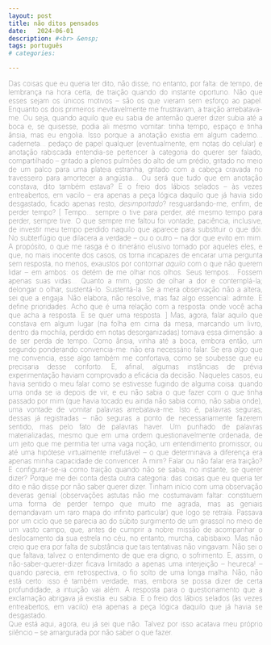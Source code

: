```yaml
---
layout: post
title: não ditos pensados
date:   2024-06-01
description: #<br> &ensp; 
tags: português
# categories: 

---
```

<div style = "text-align: justify">
<span style="font-size:14px;font-weight:lighter"> Das coisas que eu queria ter dito, não disse, no entanto, por falta: de tempo, de lembrança na hora certa, de traição quando do instante oportuno. Não que esses sejam os únicos motivos – são os que vieram sem esforço ao papel. Enquanto os dois primeiros inevitavelmente me frustravam, a traição arrebatava-me. Ou seja, quando aquilo que eu sabia de antemão querer dizer subia até a boca e, se quisesse, podia ali mesmo vomitar: tinha tempo, espaço e tinha ânsia, mas eu engolia. Isso porque a anotação existia em algum caderno... caderneta... pedaço de papel qualquer (eventualmente, em notas do celular) e anotação rabiscada entendia-se pertencer à categoria do querer ser falado, compartilhado – gritado a plenos pulmões do alto de um prédio, gritado no meio de um palco para uma plateia estranha, gritado com a cabeça cravada no travesseiro para amortecer a angústia... Ou será que tudo que em anotação constava, dito também estava? E o freio dos lábios selados – às vezes entreabertos, em vacilo – era apenas a peça lógica daquilo que já havia sido desgastado, ficado apenas resto, <i>desimportado</i>? resguardando-me, enfim, de perder tempo? [ Tempo... sempre o tive para perder, até mesmo tempo para perder, sempre tive. O que sempre me faltou foi vontade, paciência, inclusive, de investir meu tempo perdido naquilo que aparece para substituir o que dói. No subterfúgio que dilacera a verdade – ou o outro – na dor que evito em mim. A propósito, o que me rasga é o itinerário elusivo tomado por aqueles eles, e que, no mais inocente dos casos, os torna incapazes de encarar uma pergunta sem resposta, no menos, exaustos por contornar <i>aquilo</i> com o que não querem lidar – em ambos: os detém de me olhar nos olhos. Seus tempos... Fossem apenas suas vidas... Quanto a mim, gosto de olhar a dor e contemplá-la; delongar o olhar, sustentá-lo. Sustentá-la. Se a mera observação não a altera, sei que a engaja. Não elabora, não resolve, mas faz algo essencial: admite. E define prioridades. Acho que é uma relação com a resposta: onde você acha que acha a resposta. E se quer uma resposta. ] Mas, agora, falar aquilo que constava em algum lugar (na folha em cima da mesa, marcando um livro, dentro da mochila, perdido em notas desorganizadas) tomava essa dimensão: a de ser perda de tempo. Como ânsia, vinha até a boca, embora então, um segundo ponderando convencia-me: não era necessário falar. Se era <i>algo</i> que me convencia, esse algo também me confortava, como se soubesse que eu precisaria desse conforto. E, afinal, algumas instâncias de prévia experimentação haviam comprovado a eficácia da decisão. Naqueles casos, eu havia sentido o meu falar como se estivesse fugindo de alguma coisa: quando uma onda se ia depois de vir, e eu não sabia o que fazer com o que tinha passado por mim (que havia tocado eu ainda não sabia como, não sabia onde), uma vontade de vomitar palavras arrebatava-me. Isto é, palavras seguras, dessas já registradas – não seguras a ponto de necessariamente fazerem sentido, mas pelo fato de palavras haver. Um punhado de palavras materializadas, mesmo que em uma ordem questionavelmente ordenada, de um jeito que me permitia ter uma vaga noção, um entendimento promissor, ou até uma hipótese virtualmente irrefutável – o que determinava a diferença era apenas minha capacidade de convencer. A mim? Falar ou não falar era traição? E configurar-se-ia como traição quando não se sabia, no instante, se querer dizer? Porque me dei conta desta outra categoria: das coisas que eu queria ter dito e não disse por não saber querer dizer. Tinham início com uma observação deveras genial (observações astutas não me costumavam faltar: constituem uma forma de perder tempo que muito me agrada, mas as geniais demandavam um raro mapa do infinito particular) que logo se retraía. Passava por um ciclo que se parecia ao do súbito surgimento de um girassol no meio de um vasto campo, que, antes de cumprir a nobre missão de acompanhar o deslocamento da sua estrela no céu, no entanto, murcha, cabisbaixo. Mas não creio que era por falta de substância que tais tentativas não vingavam. Não sei o que faltava; talvez o entendimento de que era digno, o sofrimento. E, assim, o não-saber-querer-dizer ficava limitado a apenas uma interjeição – heureca! – quando parecia, em retrospectiva, o fio solto de uma longa malha. Não, não está certo: isso é também verdade, mas, embora se possa dizer de certa profundidade, a intuição vai além. A resposta para o questionamento que a exclamação abrigava já existia: eu sabia. E o freio dos lábios selados (às vezes entreabertos, em vacilo) era apenas a peça lógica daquilo que já havia se desgastado. <br>Que está aqui, agora, eu já sei que não. Talvez por isso acatava meu próprio silêncio – se amargurada por não saber o que fazer.
</span>
</div>

<!-- 
<span style="font-size:14px;font-weight:lighter"> Das coisas que eu queria ter dito, não disse, no entanto, por falta: de tempo, de lembrança na hora certa, de traição quando do instante oportuno. Não que esses sejam os únicos motivos – são os que vieram sem esforço ao papel. Enquanto os dois primeiros inevitavelmente frustravam-me – daí a relevância das anotações, essas que, tateando entender as regras do jogo e tentando aplicá-las com certa diligência, passei a evitar trazê-las, e tê-las, comigo – a traição arrebatava-me. Ou seja, quando aquilo eu sabia de antemão querer dizer <i>subia</i> até a boca e, se quisesse, podia ali mesmo vomitar: tinha tempo, espaço e tinha ânsia; mas eu engolia. 
<br><br> A dinâmica era tal: anotação existia em algum caderno, caderneta, pedaço de papel qualquer – eventualmente, em notas do celular. E anotação rabiscada costumava pertencer à categoria de “querer ser dito”, compartilhado... Gritado a plenos pulmões do alto de um prédio para que a população inteira daquela quadra pudesse ouvir, no meio de um palco para que uma plateia estranha pudesse assistir, ou com a cabeça cravada no travesseiro para amortecer a angústia. Ou... será que tudo que em anotação constava, dito também estava? E o freio dos lábios selados – às vezes entreabertos, em vacilo – era apenas a peça lógica daquilo que já havia sido desgastado, ficado apenas resto, <i>desimportado</i>?  resguardando-me, enfim, de perder tempo?
<br><br> Tempo... sempre o tive para perder, até mesmo <i>tempo para perder</i>, sempre tive. O que sempre me faltou foi vontade, paciência, inclusive, de investir meu tempo perdido naquilo que aparece para substituir o que dói. No subterfúgio que dilacera a verdade – ou o outro – na dor que evito em mim. A propósito, o que me rasga é o itinerário elusivo tomado por aqueles eles, e que, no mais inocente dos casos, os torna incapazes de encarar uma pergunta sem resposta, no menos, exaustos por contornar <i>aquilo</i> com o que não querem lidar – em ambos: os detém de me olhar nos olhos. Seus tempos... Fossem apenas suas vidas... Quanto a mim, gosto de olhar a dor e contemplá-la; delongar o olhar, sustentá-lo. Sustentá-la. Se a mera observação não a altera, sei que a engaja. Não elabora, não resolve, mas faz algo essencial: admite. E define prioridades. Acho que é uma relação com a resposta: onde você acha que acha a resposta. E se quer uma resposta.
<br><br> Mas, agora, falar aquilo que constava em algum lugar – na folha em cima da mesa, marcando um livro, dentro da mochila, perdido em notas desorganizadas – tomava essa dimensão: a de ser perda de tempo. Como ânsia, vinha até a boca, embora então, um segundo ponderando convencia-me: não era necessário falar. Se era <i>algo</i> que me convencia, esse algo também me confortava, como se soubesse que eu precisaria desse conforto. E, afinal, algumas instâncias de prévia experimentação haviam comprovado a eficácia da decisão. Naqueles casos, eu havia sentido o meu falar como se estivesse fugindo de alguma coisa: quando uma onda se ia depois de vir, e eu não sabia o que fazer com o que tinha passado por mim – que havia tocado eu ainda não sabia como, não sabia onde – uma vontade de vomitar palavras me arrebatava. Isto é, palavras seguras, dessas já registradas – não seguras a ponto de necessariamente fazerem sentido, mas pelo fato de palavras haver. Um punhado de palavras materializadas, mesmo que em uma ordem questionavelmente ordenada não mandada... de um jeito que me permitia ter uma vaga noção, um entendimento promissor, ou até uma hipótese virtualmente irrefutável – o que determinava a diferença era apenas minha capacidade de convencer. A mim? Falar ou não falar era traição?
<br><br> E configurar-se-ia como traição quando não se sabia, no instante, se querer dizer? Porque dei-me conta desta outra categoria: das coisas que eu queria ter dito e não disse por não saber querer dizer. Tinham início com uma observação deveras genial – observações astutas não me costumavam faltar: constituem uma forma de perder tempo que muito me agrada, mas as geniais demandavam um raro mapa do infinito particular –, que logo se retraía. Passava por um ciclo que se parecia ao do súbito surgimento de um girassol no meio de um vasto campo, que, no entanto, antes de cumprir a nobre missão de acompanhar o deslocamento da sua estrela no céu, murcha, cabisbaixo. Mas não creio que era por falta de substância que tais tentativas não vingavam... Não sei o que faltava; talvez o entendimento de que era digno, o sofrimento. E, assim, o não-saber-querer-dizer ficava limitado a apenas uma interjeição quando parecia, em retrospectiva, o fio solto de uma longa malha. Não, não está certo: isso também é verdade, e embora possa-se dizer de certa profundidade, a intuição vai além. 
<br><br> A resposta para o questionamento que a exclamação abrigava já existia: eu sabia.
<br><br> E que está aqui, agora, eu já sei que não. Talvez por isso acatava meu próprio silêncio – se amargurada por não saber o que fazer.
</span>
 -->